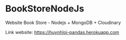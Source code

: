 # BookStoreNodeJs
Website Book Store - Nodejs + MongoDB + Cloudinary

Link website: https://huynhloi-pandas.herokuapp.com
